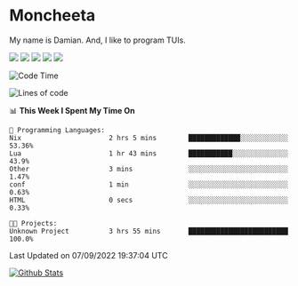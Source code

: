 # Moncheeta

My name is Damian. And, I like to program TUIs.

![](https://img.shields.io/badge/Editor-Neovim-informational?style=flat&logo=neovim&logoColor=white&color=success)
![](https://img.shields.io/badge/Code-Rust-informational?style=flat&logo=rust&logoColor=white&color=orange)
![](https://img.shields.io/badge/Code-C++-informational?style=flat&logo=cplusplus&logoColor=white&color=blue)
![](https://img.shields.io/badge/Code-Python-informational?style=flat&logo=python&logoColor=white&color=yellow)
![](https://img.shields.io/badge/Code-Lua-informational?style=flat&logo=lua&logoColor=white&color=blue)

<!--START_SECTION:waka-->
![Code Time](http://img.shields.io/badge/Code%20Time-77%20hrs%2057%20mins-blue)

![Lines of code](https://img.shields.io/badge/From%20Hello%20World%20I%27ve%20Written-138%20Thousand%20lines%20of%20code-blue)

📊 **This Week I Spent My Time On** 

```text
💬 Programming Languages: 
Nix                      2 hrs 5 mins        █████████████░░░░░░░░░░░░   53.36% 
Lua                      1 hr 43 mins        ███████████░░░░░░░░░░░░░░   43.9% 
Other                    3 mins              ░░░░░░░░░░░░░░░░░░░░░░░░░   1.47% 
conf                     1 min               ░░░░░░░░░░░░░░░░░░░░░░░░░   0.63% 
HTML                     0 secs              ░░░░░░░░░░░░░░░░░░░░░░░░░   0.33%

🐱‍💻 Projects: 
Unknown Project          3 hrs 55 mins       █████████████████████████   100.0%

```


 Last Updated on 07/09/2022 19:37:04 UTC
<!--END_SECTION:waka-->

[![Github Stats](https://github-readme-stats.vercel.app/api?username=Moncheeta&show_icons=true&hide=stars&include_all_commits=true&theme=dracula)](https://github.com/anuraghazra/github-readme-stats)
